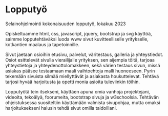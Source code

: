 # Lopputyö
Selainohjelmointi kokonaisuuden lopputyö, lokakuu 2023

Opiskeltuamme html, css, javascript, jquery, bootstrap ja svg käyttöä, saimme lopputehtäväksi luoda www sivut kuvitteelliselle yritykselle, kotkantien maalaus ja tapetoinnille.

Sivut jaetaan osioihin etusivu, palvelut, väritestaus, galleria ja yhteystiedot. Osiot esittelevät sivulla vierailijalle yrityksen, sen aijempia töitä, tarjoaa yhteystietoja ja yhteydenottolomakkeen, sekä värien testaus sivun, missä asiakas pääsee testaamaan maali vaihtoehtoja malli huoneeseen. Pyrin tekemään sivuista silmää miellyttävät ja asiakasta houkuttelevat. Tehtävä tarjosi hyvää harjoitusta ja opetti monia asioita tuleviinkin töihin.

Lopputyötä tein itsekseni, käyttäen apuna omia vanhoja projektejani, videoita, tekoälyä, foorumeita, bootstrap sivuja ja w3schoolsia.
Tehtävän ohjeistuksessa suositeltiin käyttämään valmista sivupohjaa, mutta omaksi harjoituksekseni halusin tehdä sivut omilla taidoillani.
